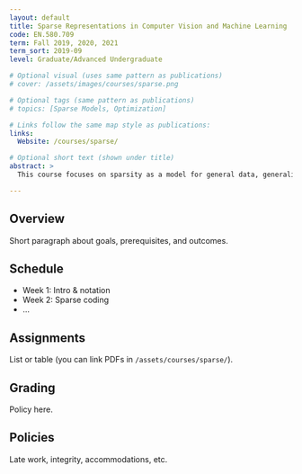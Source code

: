 ```yaml
---
layout: default
title: Sparse Representations in Computer Vision and Machine Learning
code: EN.580.709
term: Fall 2019, 2020, 2021
term_sort: 2019-09
level: Graduate/Advanced Undergraduate

# Optional visual (uses same pattern as publications)
# cover: /assets/images/courses/sparse.png

# Optional tags (same pattern as publications)
# topics: [Sparse Models, Optimization]

# Links follow the same map style as publications:
links:
  Website: /courses/sparse/

# Optional short text (shown under title)
abstract: > 
  This course focuses on sparsity as a model for general data, generalizing many different other constructions or priors. This idea - that signals can be represented with just a few coefficients - leads to a long series of beautiful (and surprisingly, solvable) theoretical and numerical problems, and many applications that can benefit directly from the newly developed theory. This course surveys the field starting with the theoretical foundations and systematically making our way the results gathered in the past years. This course will touch on theory, numerical algorithms, and applications in image processing and machine learning. Recommended course background: Linear Algebra, Signals and Systems, Numerical Analysis.

---
```



## Overview
Short paragraph about goals, prerequisites, and outcomes.

## Schedule
- Week 1: Intro & notation
- Week 2: Sparse coding
- …

## Assignments
List or table (you can link PDFs in `/assets/courses/sparse/`).

## Grading
Policy here.

## Policies
Late work, integrity, accommodations, etc.
